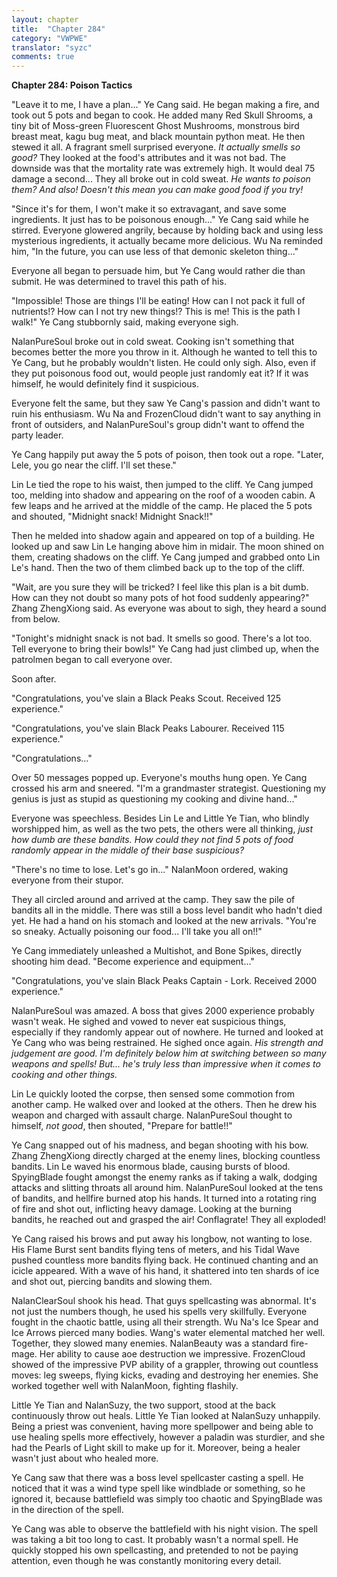 ```yaml
---
layout: chapter
title:  "Chapter 284"
category: "VWPWE"
translator: "syzc"
comments: true
---
```


**Chapter 284: Poison Tactics**

"Leave it to me, I have a plan..." Ye Cang said. He began making a fire, and took out 5 pots and began to cook. He added many Red Skull Shrooms, a tiny bit of Moss-green Fluorescent Ghost Mushrooms, monstrous bird breast meat, kagu bug meat, and black mountain python meat. He then stewed it all. A fragrant smell surprised everyone. *It actually smells so good?* They looked at the food's attributes and it was not bad. The downside was that the mortality rate was extremely high. It would deal 75 damage a second... They all broke out in cold sweat. *He wants to poison them? And also! Doesn't this mean you can make good food if you try!*

"Since it's for them, I won't make it so extravagant, and save some ingredients. It just has to be poisonous enough..." Ye Cang said while he stirred. Everyone glowered angrily, because by holding back and using less mysterious ingredients, it actually became more delicious. Wu Na reminded him, "In the future, you can use less of that demonic skeleton thing..."

Everyone all began to persuade him, but Ye Cang would rather die than submit. He was determined to travel this path of his.

"Impossible! Those are things I'll be eating! How can I not pack it full of nutrients!? How can I not try new things!? This is me! This is the path I walk!" Ye Cang stubbornly said, making everyone sigh.

NalanPureSoul broke out in cold sweat. Cooking isn't something that becomes better the more you throw in it. Although he wanted to tell this to Ye Cang, but he probably wouldn't listen. He could only sigh. Also, even if they put poisonous food out, would people just randomly eat it? If it was himself, he would definitely find it suspicious.

Everyone felt the same, but they saw Ye Cang's passion and didn't want to ruin his enthusiasm. Wu Na and FrozenCloud didn't want to say anything in front of outsiders, and NalanPureSoul's group didn't want to offend the party leader.

Ye Cang happily put away the 5 pots of poison, then took out a rope. "Later, Lele, you go near the cliff. I'll set these."

Lin Le tied the rope to his waist, then jumped to the cliff. Ye Cang jumped too, melding into shadow and appearing on the roof of a wooden cabin. A few leaps and he arrived at the middle of the camp. He placed the 5 pots and shouted, "Midnight snack! Midnight Snack!!"

Then he melded into shadow again and appeared on top of a building. He looked up and saw Lin Le hanging above him in midair. The moon shined on them, creating shadows on the cliff. Ye Cang jumped and grabbed onto Lin Le's hand. Then the two of them climbed back up to the top of the cliff.

"Wait, are you sure they will be tricked? I feel like this plan is a bit dumb. How can they not doubt so many pots of hot food suddenly appearing?" Zhang ZhengXiong said. As everyone was about to sigh, they heard a sound from below.

"Tonight's midnight snack is not bad. It smells so good. There's a lot too. Tell everyone to bring their bowls!" Ye Cang had just climbed up, when the patrolmen began to call everyone over.

Soon after.

"Congratulations, you've slain a Black Peaks Scout. Received 125 experience."

"Congratulations, you've slain Black Peaks Labourer. Received 115 experience."

"Congratulations..."

Over 50 messages popped up. Everyone's mouths hung open. Ye Cang crossed his arm and sneered. "I'm a grandmaster strategist. Questioning my genius is just as stupid as questioning my cooking and divine hand..."

Everyone was speechless. Besides Lin Le and Little Ye Tian, who blindly worshipped him, as well as the two pets, the others were all thinking, *just how dumb are these bandits. How could they not find 5 pots of food randomly appear in the middle of their base suspicious?*

"There's no time to lose. Let's go in..." NalanMoon ordered, waking everyone from their stupor. 

They all circled around and arrived at the camp. They saw the pile of bandits all in the middle. There was still a boss level bandit who hadn't died yet. He had a hand on his stomach and looked at the new arrivals. "You're so sneaky. Actually poisoning our food... I'll take you all on!!"

Ye Cang immediately unleashed a Multishot, and Bone Spikes, directly shooting him dead. "Become experience and equipment..."

"Congratulations, you've slain Black Peaks Captain - Lork. Received 2000 experience."

NalanPureSoul was amazed. A boss that gives 2000 experience probably wasn't weak. He sighed and vowed to never eat suspicious things, especially if they randomly appear out of nowhere. He turned and looked at Ye Cang who was being restrained. He sighed once again. *His strength and judgement are good. I'm definitely below him at switching between so many weapons and spells! But... he's truly less than impressive when it comes to cooking and other things.*

Lin Le quickly looted the corpse, then sensed some commotion from another camp. He walked over and looked at the others. Then he drew his weapon and charged with assault charge. NalanPureSoul thought to himself, *not good*, then shouted, "Prepare for battle!!"

Ye Cang snapped out of his madness, and began shooting with his bow. Zhang ZhengXiong directly charged at the enemy lines, blocking countless bandits. Lin Le waved his enormous blade, causing bursts of blood. SpyingBlade fought amongst the enemy ranks as if taking a walk, dodging attacks and slitting throats all around him. NalanPureSoul looked at the tens of bandits, and hellfire burned atop his hands. It turned into a rotating ring of fire and shot out, inflicting heavy damage. Looking at the burning bandits, he reached out and grasped the air! Conflagrate! They all exploded!

Ye Cang raised his brows and put away his longbow, not wanting to lose. His Flame Burst sent bandits flying tens of meters, and his Tidal Wave pushed countless more bandits flying back. He continued chanting and an icicle appeared. With a wave of his hand, it shattered into ten shards of ice and shot out, piercing bandits and slowing them.

NalanClearSoul shook his head. That guys spellcasting was abnormal. It's not just the numbers though, he used his spells very skillfully. Everyone fought in the chaotic battle, using all their strength. Wu Na's Ice Spear and Ice Arrows pierced many bodies. Wang's water elemental matched her well. Together, they slowed many enemies. NalanBeauty was a standard fire-mage. Her ability to cause aoe destruction we impressive. FrozenCloud showed of the impressive PVP ability of a grappler, throwing out countless moves: leg sweeps, flying kicks, evading and destroying her enemies. She worked together well with NalanMoon, fighting flashily.

Little Ye Tian and NalanSuzy, the two support, stood at the back continuously throw out heals. Little Ye Tian looked at NalanSuzy unhappily. Being a priest was convenient, having more spellpower and being able to use healing spells more effectively, however a paladin was sturdier, and she had the Pearls of Light skill to make up for it. Moreover, being a healer wasn't just about who healed more. 

Ye Cang saw that there was a boss level spellcaster casting a spell. He noticed that it was a wind type spell like windblade or something, so he ignored it, because battlefield was simply too chaotic and SpyingBlade was in the direction of the spell.

Ye Cang was able to observe the battlefield with his night vision. The spell was taking a bit too long to cast. It probably wasn't a normal spell. He quickly stopped his own spellcasting, and pretended to not be paying attention, even though he was constantly monitoring every detail.
